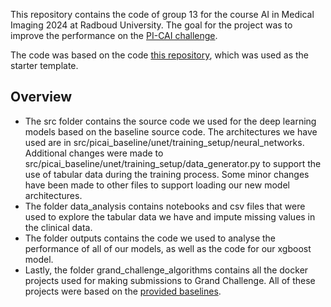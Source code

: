 This repository contains the code of group 13 for the course AI in Medical Imaging 2024 at Radboud University.
The goal for the project was to improve the performance on the [PI-CAI challenge](https://pi-cai.grand-challenge.org/).

The code was based on the code [this repository](https://github.com/DIAGNijmegen/picai_baseline), which was used as the starter template.

## Overview
- The src folder contains the source code we used for the deep learning models based on the baseline source code. The architectures we have used are in src/picai_baseline/unet/training_setup/neural_networks. Additional changes were made to src/picai_baseline/unet/training_setup/data_generator.py to support the use of tabular data during the training process. Some minor changes have been made to other files to support loading our new model architectures.
- The folder data_analysis contains notebooks and csv files that were used to explore the tabular data we have and impute missing values in the clinical data.
- The folder outputs contains the code we used to analyse the performance of all of our models, as well as the code for our xgboost model.
- Lastly, the folder grand_challenge_algorithms contains all the docker projects used for making submissions to Grand Challenge. All of these projects were based on the [provided baselines](https://github.com/DIAGNijmegen/picai_unet_semi_supervised_gc_algorithm).